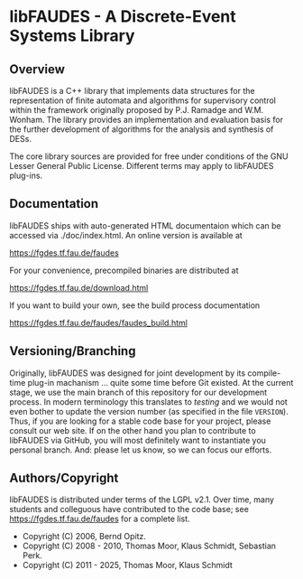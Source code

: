 # libFAUDES - A Discrete-Event Systems Library



## Overview


libFAUDES is a C++ library that implements data structures for the representation 
of finite automata and algorithms for supervisory control within the framework 
originally proposed by P.J. Ramadge and W.M. Wonham. The library provides an 
implementation and evaluation basis for the further development of 
algorithms for the analysis and synthesis of DESs.

The core library sources are provided for free under conditions of the GNU Lesser 
General Public License.  Different terms may apply to libFAUDES plug-ins.




## Documentation

libFAUDES ships with auto-generated HTML documentaion which can be
accessed via ./doc/index.html. An online version is available at

https://fgdes.tf.fau.de/faudes

For your convenience, precompiled binaries are distributed at

https://fgdes.tf.fau.de/download.html

If you want to build your own, see the build process documentation

https://fgdes.tf.fau.de/faudes/faudes_build.html


## Versioning/Branching

Originally, libFAUDES was designed for joint development by its compile-time plug-in
machanism ... quite some time before Git existed. At the current stage, we
use the main branch of this repository for our development process. In modern terminology
this translates to <i>testing</i> and we would not even bother to update the
version number (as specified in the file `VERSION`). Thus, if you are looking for a stable
code base for your project, please consult our web site. If on the other hand you plan to contribute to libFAUDES
via GitHub, you will most definitely want to instantiate you personal branch. And: please
let us know, so we can focus our efforts.




## Authors/Copyright

libFAUDES is distributed under terms of the LGPL v2.1. Over time, many students and colleguous have contributed to the code base; see  https://fgdes.tf.fau.de/faudes for a complete list.

- Copyright (C) 2006, Bernd Opitz.
- Copyright (C) 2008 - 2010, Thomas Moor, Klaus Schmidt, Sebastian Perk. 
- Copyright (C) 2011 - 2025, Thomas Moor, Klaus Schmidt

